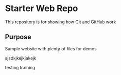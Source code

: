 # Starter Web Repo

This repository is for showing how Git and GitHub work

## Purpose

Sample website with plenty of files for demos

sjsdkjkejkjakejk

testing training